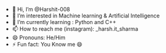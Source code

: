 - 👋 Hi, I’m @Harshit-008
- 👀 I’m interested in Machine learning & Artificial Intelligence
- 🌱 I’m currently learning : Python and C++
- 📫 How to reach me (instagram): _harsh.it_sharma
- 😄 Pronouns: He/Him
- ⚡ Fun fact: You Know me 😄

<!---
Harshit-008/Harshit-008 is a ✨ special ✨ repository because its `README.md` (this file) appears on your GitHub profile.
You can click the Preview link to take a look at your changes.
--->
